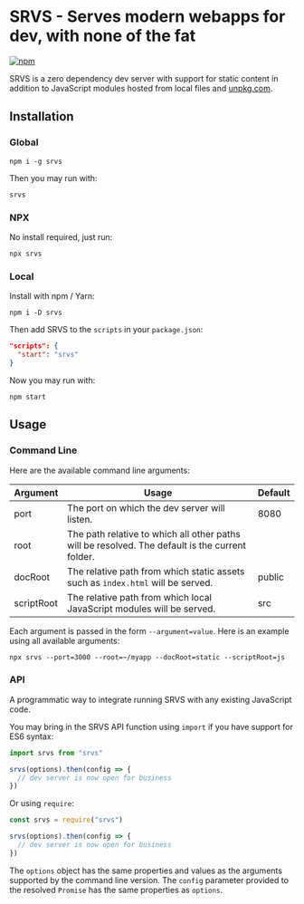 # SRVS - Serves modern webapps for dev, with none of the fat

[![npm](https://img.shields.io/npm/v/srvs.svg)](https://www.npmjs.org/package/srvs)

SRVS is a zero dependency dev server with support for static content in addition to JavaScript modules hosted from local files and [unpkg.com](https://unpkg.com).

## Installation

### Global

```console
npm i -g srvs
```

Then you may run with:

```console
srvs
```

### NPX

No install required, just run:

```console
npx srvs
```

### Local

Install with npm / Yarn:

```console
npm i -D srvs
```

Then add SRVS to the `scripts` in your `package.json`:

```json
"scripts": {
  "start": "srvs"
}
```

Now you may run with:

```console
npm start
```

## Usage

### Command Line

Here are the available command line arguments:

| Argument   | Usage                                                                                           | Default |
|------------|-------------------------------------------------------------------------------------------------|---------|
| port       | The port on which the dev server will listen.                                                   | 8080    |
| root       | The path relative to which all other paths will be resolved. The default is the current folder. |         |
| docRoot    | The relative path from which static assets such as `index.html` will be served.                 | public  |
| scriptRoot | The relative path from which local JavaScript modules will be served.                           | src     |

Each argument is passed in the form `--argument=value`. Here is an example using all available arguments:

```console
npx srvs --port=3000 --root=~/myapp --docRoot=static --scriptRoot=js
```

### API

A programmatic way to integrate running SRVS with any existing JavaScript code.

You may bring in the SRVS API function using `import` if you have support for ES6 syntax:

```js
import srvs from "srvs"

srvs(options).then(config => {
  // dev server is now open for business
})
```

Or using `require`:

```js
const srvs = require("srvs")

srvs(options).then(config => {
  // dev server is now open for business
})
```

The `options` object has the same properties and values as the arguments supported by the command line version. The `config` parameter provided to the resolved `Promise` has the same properties as `options`.